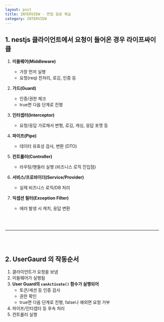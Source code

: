 ```yaml
---
layout: post
title: INTERVIEW - 면접 질문 복습
category: INTERVIEW
---
```


## 1. nestjs 클라이언트에서 요청이 들어온 경우 라이프싸이클


1. **미들웨어(Middleware)**
   - 가장 먼저 실행
   - 요청(req) 전처리, 로깅, 인증 등

2. **가드(Guard)**
   - 인증/권한 체크
   - true면 다음 단계로 진행

3. **인터셉터(Interceptor)**
   - 요청/응답 가로채서 변형, 로깅, 캐싱, 응답 포맷 등

4. **파이프(Pipe)**
   - 데이터 유효성 검사, 변환 (DTO)

5. **컨트롤러(Controller)**
   - 라우팅/핸들러 실행 (비즈니스 로직 진입점)

6. **서비스/프로바이더(Service/Provider)**
   - 실제 비즈니스 로직/DB 처리

7. **익셉션 필터(Exception Filter)**
   - 에러 발생 시 캐치, 응답 변환

<br><br>

---

<br><br>

## 2. UserGaurd 의 작동순서

1. 클라이언트가 요청을 보냄
2. 미들웨어가 실행됨
3. **User Guard의 `canActivate()` 함수가 실행되어**
   - 토큰/세션 등 인증 검사
   - 권한 확인
   - true면 다음 단계로 진행, false나 예외면 요청 거부
4. 파이프/인터셉터 등 후속 처리
5. 컨트롤러 실행
